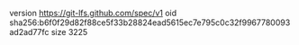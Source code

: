 version https://git-lfs.github.com/spec/v1
oid sha256:b6f0f29d82f88ce5f33b28824ead5615ec7e795c0c32f9967780093ad2ad77fc
size 3225
